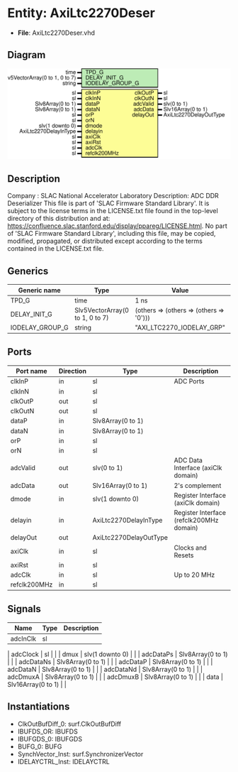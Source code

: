 # Entity: AxiLtc2270Deser

- **File**: AxiLtc2270Deser.vhd
## Diagram

![Diagram](AxiLtc2270Deser.svg "Diagram")
## Description

Company    : SLAC National Accelerator Laboratory
Description: ADC DDR Deserializer
This file is part of 'SLAC Firmware Standard Library'.
It is subject to the license terms in the LICENSE.txt file found in the
top-level directory of this distribution and at:
   https://confluence.slac.stanford.edu/display/ppareg/LICENSE.html.
No part of 'SLAC Firmware Standard Library', including this file,
may be copied, modified, propagated, or distributed except according to
the terms contained in the LICENSE.txt file.
## Generics

| Generic name    | Type                            | Value                                   | Description |
| --------------- | ------------------------------- | --------------------------------------- | ----------- |
| TPD_G           | time                            | 1 ns                                    |             |
| DELAY_INIT_G    | Slv5VectorArray(0 to 1, 0 to 7) | (others => (others => (others => '0'))) |             |
| IODELAY_GROUP_G | string                          | "AXI_LTC2270_IODELAY_GRP"               |             |
## Ports

| Port name    | Direction | Type                   | Description                              |
| ------------ | --------- | ---------------------- | ---------------------------------------- |
| clkInP       | in        | sl                     | ADC Ports                                |
| clkInN       | in        | sl                     |                                          |
| clkOutP      | out       | sl                     |                                          |
| clkOutN      | out       | sl                     |                                          |
| dataP        | in        | Slv8Array(0 to 1)      |                                          |
| dataN        | in        | Slv8Array(0 to 1)      |                                          |
| orP          | in        | sl                     |                                          |
| orN          | in        | sl                     |                                          |
| adcValid     | out       | slv(0 to 1)            | ADC Data Interface (axiClk domain)       |
| adcData      | out       | Slv16Array(0 to 1)     | 2's complement                           |
| dmode        | in        | slv(1 downto 0)        | Register Interface (axiClk domain)       |
| delayin      | in        | AxiLtc2270DelayInType  | Register Interface (refclk200MHz domain) |
| delayOut     | out       | AxiLtc2270DelayOutType |                                          |
| axiClk       | in        | sl                     | Clocks and Resets                        |
| axiRst       | in        | sl                     |                                          |
| adcClk       | in        | sl                     | Up to 20 MHz                             |
| refclk200MHz | in        | sl                     |                                          |
## Signals

| Name             | Type               | Description |
| ---------------- | ------------------ | ----------- |
| adcInClk         | sl                 |             |
| 
      adcClock  | sl                 |             |
| dmux             | slv(1 downto 0)    |             |
| adcDataPs        | Slv8Array(0 to 1)  |             |
| 
      adcDataNs | Slv8Array(0 to 1)  |             |
| 
      adcDataP  | Slv8Array(0 to 1)  |             |
| 
      adcDataN  | Slv8Array(0 to 1)  |             |
| 
      adcDataNd | Slv8Array(0 to 1)  |             |
| 
      adcDmuxA  | Slv8Array(0 to 1)  |             |
| 
      adcDmuxB  | Slv8Array(0 to 1)  |             |
| data             | Slv16Array(0 to 1) |             |
## Instantiations

- ClkOutBufDiff_0: surf.ClkOutBufDiff
- IBUFDS_OR: IBUFDS
- IBUFGDS_0: IBUFGDS
- BUFG_0: BUFG
- SynchVector_Inst: surf.SynchronizerVector
- IDELAYCTRL_Inst: IDELAYCTRL
